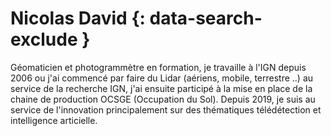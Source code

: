 # Nicolas David {: data-search-exclude }

Géomaticien et photogrammètre en formation, je travaille à l'IGN depuis 2006 ou j'ai commencé par faire du Lidar (aériens, mobile, terrestre ..) au service de la recherche IGN, j'ai ensuite participé à la mise en place de la chaine de production OCSGE (Occupation du Sol). Depuis 2019, je suis au service de l'innovation principalement sur des thématiques télédétection et intelligence articielle.
